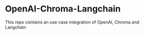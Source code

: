 # OpenAI-Chroma-Langchain
This repo contains an use case integration of OpenAI, Chroma and Langchain
